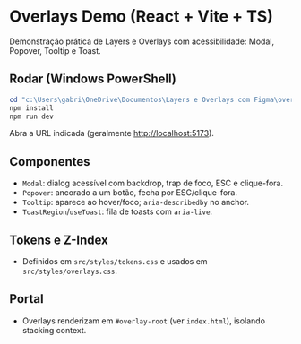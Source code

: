 # Overlays Demo (React + Vite + TS)

Demonstração prática de Layers e Overlays com acessibilidade: Modal, Popover, Tooltip e Toast.

## Rodar (Windows PowerShell)

```powershell
cd "c:\Users\gabri\OneDrive\Documentos\Layers e Overlays com Figma\overlays-demo"
npm install
npm run dev
```

Abra a URL indicada (geralmente <http://localhost:5173>).

## Componentes

- `Modal`: dialog acessível com backdrop, trap de foco, ESC e clique-fora.
- `Popover`: ancorado a um botão, fecha por ESC/clique-fora.
- `Tooltip`: aparece ao hover/foco; `aria-describedby` no anchor.
- `ToastRegion`/`useToast`: fila de toasts com `aria-live`.

## Tokens e Z-Index

- Definidos em `src/styles/tokens.css` e usados em `src/styles/overlays.css`.

## Portal

- Overlays renderizam em `#overlay-root` (ver `index.html`), isolando stacking context.
